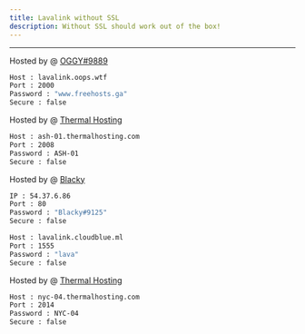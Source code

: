 ```yaml
---
title: Lavalink without SSL
description: Without SSL should work out of the box!
---
```


---

Hosted by @ [OGGY#9889](https://www.freelavalink.ga)
```bash
Host : lavalink.oops.wtf
Port : 2000
Password : "www.freehosts.ga"
Secure : false
```

Hosted by @ [Thermal Hosting](https://thermalhosting.com)
```bash
Host : ash-01.thermalhosting.com
Port : 2008
Password : ASH-01
Secure : false
```

Hosted by @ [Blacky](https://blacky-dev.me/)
```bash
IP : 54.37.6.86
Port : 80
Password : "Blacky#9125"
Secure : false
```
```bash
Host : lavalink.cloudblue.ml
Port : 1555
Password : "lava"
Secure : false
```

Hosted by @ [Thermal Hosting](https://thermalhosting.com)
```bash
Host : nyc-04.thermalhosting.com
Port : 2014
Password : NYC-04
Secure : false
```

